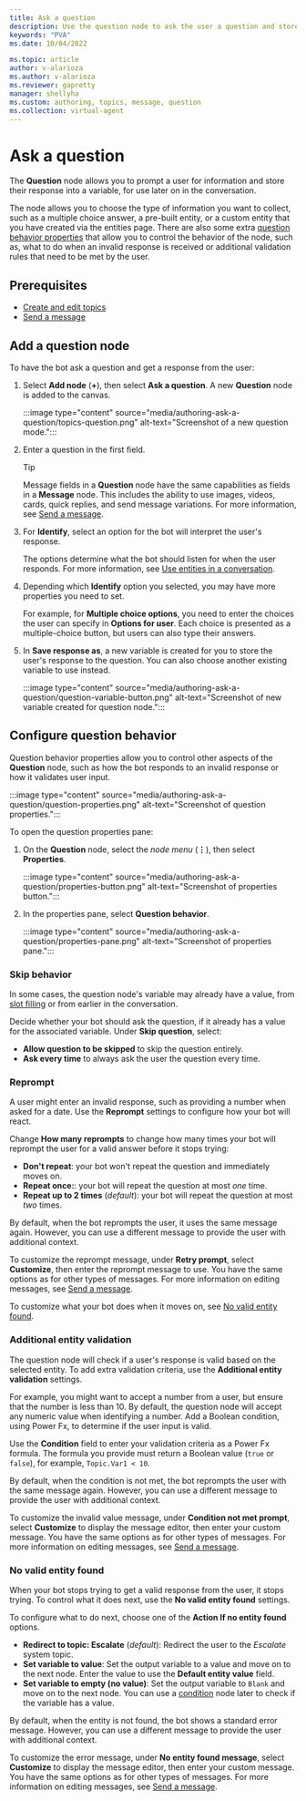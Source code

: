 ```yaml
---
title: Ask a question
description: Use the question node to ask the user a question and store their response in a variable.
keywords: "PVA"
ms.date: 10/04/2022

ms.topic: article
author: v-alarioza
ms.author: v-alarioza
ms.reviewer: gapretty
manager: shellyha
ms.custom: authoring, topics, message, question
ms.collection: virtual-agent
---
```


# Ask a question

The **Question** node allows you to prompt a user for information and store their response into a variable, for use later on in the conversation.

The node allows you to choose the type of information you want to collect, such as a multiple choice answer, a pre-built entity, or a custom entity that you have created via the entities page. There are also some extra [question behavior properties](#configure-question-behavior) that allow you to control the behavior of the node, such as, what to do when an invalid response is received or additional validation rules that need to be met by the user.

## Prerequisites

- [Create and edit topics](authoring-create-edit-topics.md)
- [Send a message](authoring-send-message.md)

## Add a question node

To have the bot ask a question and get a response from the user:

1. Select **Add node** (**+**), then select **Ask a question**. A new **Question** node is added to the canvas.

   :::image type="content" source="media/authoring-ask-a-question/topics-question.png" alt-text="Screenshot of a new question mode.":::

1. Enter a question in the first field.

    > [!TIP]
    > Message fields in a **Question** node have the same capabilities as fields in a **Message** node. This includes the ability to use images, videos, cards, quick replies, and send message variations. For more information, see [Send a message](authoring-send-message.md).

1. For **Identify**, select an option for the bot will interpret the user's response.

   The options determine what the bot should listen for when the user responds. For more information, see [Use entities in a conversation](advanced-entities-slot-filling.md#use-entities-in-a-conversation).

1. Depending which **Identify** option you selected, you may have more properties you need to set.

   For example, for **Multiple choice options**, you need to enter the choices the user can specify in **Options for user**. Each choice is presented as a multiple-choice button, but users can also type their answers.

1. In **Save response as**, a new variable is created for you to store the user's response to the question. You can also choose another existing variable to use instead.

    :::image type="content" source="media/authoring-ask-a-question/question-variable-button.png" alt-text="Screenshot of new variable created for question node.":::

## Configure question behavior

Question behavior properties allow you to control other aspects of the **Question** node, such as how the bot responds to an invalid response or how it validates user input.

:::image type="content" source="media/authoring-ask-a-question/question-properties.png" alt-text="Screenshot of question properties.":::

To open the question properties pane:

1. On the **Question** node, select the _node menu_ (**&vellip;**), then select **Properties**.

    :::image type="content" source="media/authoring-ask-a-question/properties-button.png" alt-text="Screenshot of properties button.":::

1. In the properties pane, select **Question behavior**.

    :::image type="content" source="media/authoring-ask-a-question/properties-pane.png" alt-text="Screenshot of properties pane.":::

### Skip behavior

In some cases, the question node's variable may already have a value, from [slot filling](advanced-entities-slot-filling.md) or from earlier in the conversation.

Decide whether your bot should ask the question, if it already has a value for the associated variable. Under **Skip question**, select:

- **Allow question to be skipped** to skip the question entirely.
- **Ask every time** to always ask the user the question every time.

### Reprompt

A user might enter an invalid response, such as providing a number when asked for a date. Use the **Reprompt** settings to configure how your bot will react.

Change **How many reprompts** to change how many times your bot will reprompt the user for a valid answer before it stops trying:

- **Don't repeat**: your bot won't repeat the question and immediately moves on.
- **Repeat once:**: your bot will repeat the question at most _one_ time.
- **Repeat up to 2 times** (_default_): your bot will repeat the question at most _two_ times.

By default, when the bot reprompts the user, it uses the same message again. However, you can use a different message to provide the user with additional context.

To customize the reprompt message, under **Retry prompt**, select **Customize**, then enter the reprompt message to use. You have the same options as for other types of messages. For more information on editing messages, see [Send a message](authoring-send-message.md).

To customize what your bot does when it moves on, see [No valid entity found](#no-valid-entity-found).

### Additional entity validation

The question node will check if a user's response is valid based on the selected entity. To add extra validation criteria, use the **Additional entity validation** settings.

For example, you might want to accept a number from a user, but ensure that the number is less than 10. By default, the question node will accept any numeric value when identifying a number. Add a Boolean condition, using Power Fx, to determine if the user input is valid.

Use the **Condition** field to enter your validation criteria as a Power Fx formula. The formula you provide must return a Boolean value (`true` or `false`), for example, `Topic.Var1 < 10`.

By default, when the condition is not met, the bot reprompts the user with the same message again. However, you can use a different message to provide the user with additional context.

To customize the invalid value message, under **Condition not met prompt**, select **Customize** to display the message editor, then enter your custom message. You have the same options as for other types of messages. For more information on editing messages, see [Send a message](authoring-send-message.md).

### No valid entity found

When your bot stops trying to get a valid response from the user, it stops trying. To control what it does next, use the **No valid entity found** settings.

To configure what to do next, choose one of the **Action If no entity found** options.

- **Redirect to topic: Escalate** (_default_): Redirect the user to the _Escalate_ system topic.
- **Set variable to value**: Set the output variable to a value and move on to the next node. Enter the value to use the **Default entity value** field.
- **Set variable to empty (no value)**: Set the output variable to `Blank` and move on to the next node. You can use a [condition](authoring-using-conditions.md) node later to check if the variable has a value.

By default, when the entity is not found, the bot shows a standard error message. However, you can use a different message to provide the user with additional context.

To customize the error message, under **No entity found message**, select **Customize** to display the message editor, then enter your custom message. You have the same options as for other types of messages. For more information on editing messages, see [Send a message](authoring-send-message.md).
